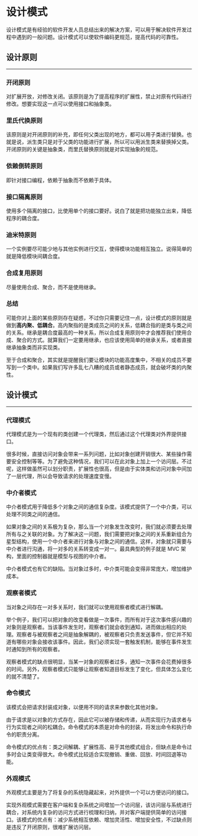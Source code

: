 # 设计模式

设计模式是有经验的软件开发人员总结出来的解决方案，可以用于解决软件开发过程中遇到的一般问题。设计模式可以使软件编码更规范，提高代码的可靠性。

## 设计原则

---

### 开闭原则

对扩展开放，对修改关闭。该原则是为了提高程序的扩展性，禁止对原有代码进行修改。想要实现这一点可以使用接口和抽象类。

### 里氏代换原则

该原则是对开闭原则的补充，即任何父类出现的地方，都可以用子类进行替换。也就是说，派生类只是对于父类的功能进行扩展，所以可以用派生类来替换掉父类。开闭原则的关键是抽象类，而里氏替换原则就是对实现抽象的规范。

### 依赖倒转原则

即针对接口编程，依赖于抽象而不依赖于具体。

### 接口隔离原则

使用多个隔离的接口，比使用单个的接口要好。说白了就是把功能独立出来，降低程序的耦合度。

### 迪米特原则

一个实例要尽可能少地与其他实例进行交互，使得模块功能相互独立。说得简单的就是降低模块间耦合度。

### 合成复用原则

尽量使用合成、聚合，而不是使用继承。

### 总结

可能你对上面的某些原则存在疑惑，不过你只需要记住一点，设计模式的原则就是做到**高内聚、低耦合**。高内聚指的是类成员之间的关系，低耦合指的是类与类之间的关系。继承是耦合度最高的一种关系，所以合成复用原则中才会推荐我们使用合成、聚合的方式。就算我们一定要用继承，也应该使用简单的继承关系，或者直接继承抽象类而非实现类。

至于合成和聚合，其实就是提醒我们要让模块的功能高度集中，不相关的成员不要写到一个类中。如果我们写许多乱七八糟的成员或者静态成员，就会破坏类的内聚性。

## 设计模式

---

### 代理模式

代理模式是为一个现有的类创建一个代理类，然后通过这个代理类对外界提供接口。

很多时候，直接访问对象会带来一系列问题，比如对象创建开销很大、某些操作需要安全控制等等。为了避免这种情况，我们可以在此对象上加上一个访问层。不过呢，这样做虽然可以划分职责，扩展性也很高，但是由于实体类和访问对象中间加了一层代理，所以会导致请求的处理速度变慢。

### 中介者模式

中介者模式用于降低多个对象之间的通信复杂度。该模式提供了一个中介类，可以处理不同类之间的通信。

如果对象之间的关系极为复杂，那么当一个对象发生改变时，我们就必须要去处理所有与之关联的对象。为了解决这一问题，我们需要把对象之间的关系重新组合为星型结构，使用一个中介者来进行对象与对象之间的通信。这样，对象就只需要与中介者进行沟通，将一对多的关系转变成一对一。最具典型的例子就是 MVC 架构，里面的控制器就是模型与视图的中介者。

中介者模式也有它的缺陷。当对象过多时，中介类可能会变得非常庞大，增加维护成本。

### 观察者模式

当对象之间存在一对多关系时，我们就可以使用观察者模式进行解耦。

举个例子，我们可以把对象的改变看做是一次事件，而所有对于这次事件感兴趣的对象则是观察者。当该事件发生时，观察者们就会收到通知，进而做出相应的处理。观察者与被观察者之间是抽象解耦的，被观察者只负责发送事件，但它并不知道有哪些对象会接收该事件。因此，我们必须实现一套触发机制，能够在事件发生时通知到所有的观察者。

观察者模式的缺点很明显，当某一对象的观察者过多，通知一次事件会花费掉很多的时间。另外，观察者模式只能够让观察者知道目标发生了变化，但具体怎么变化的就不清楚了。

### 命令模式

该模式会把请求封装成对象，以便用不同的请求来参数化其他对象。

由于请求是以对象的方式存在，因此它可以被存储和传递，从而实现行为请求者与行为实现者之间的松耦合。命令模式的本质是对命令的封装，将发出命令和执行命令的职责分离。

命令模式的优点有：类之间解耦、扩展性高、易于其他模式组合，但缺点是命令过多时会让类变得很大。命令模式比较适合实现撤销、重做、回放、时间回退等功能。

### 外观模式

外观模式主要是为了将复杂的系统隐藏起来，对外提供一个可以方便访问的接口。

实现外观模式需要在客户端和复杂系统之间增加一个访问层，该访问层与系统进行耦合，对系统内复杂的访问方式进行梳理和归纳，并对客户端提供简单的访问接口。该模式的优点有：减少系统相互依赖、增加灵活性、增加安全性，不过缺点则是违反了开闭原则，很难扩展访问层。